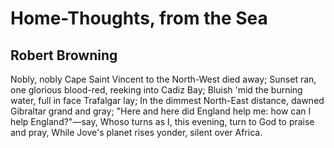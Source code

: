 # Home-Thoughts, from the Sea
## Robert Browning
Nobly, nobly Cape Saint Vincent to the North-West died away;
Sunset ran, one glorious blood-red, reeking into Cadiz Bay;
Bluish 'mid the burning water, full in face Trafalgar lay;
In the dimmest North-East distance, dawned Gibraltar grand and gray;
"Here and here did England help me: how can I help England?"—say,
Whoso turns as I, this evening, turn to God to praise and pray,
While Jove's planet rises yonder, silent over Africa.